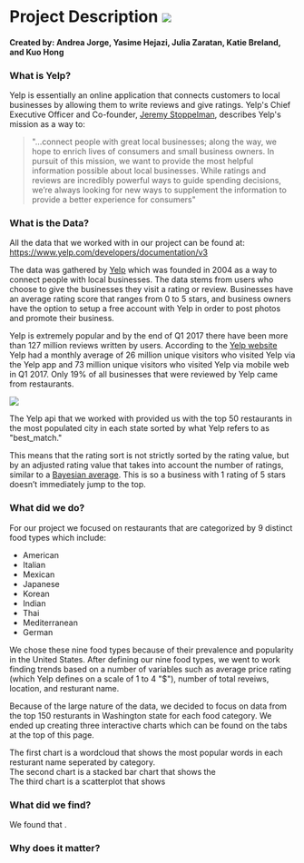 # Project Description ![](http://screenwerk.com/wpn/media/Screen-Shot-2013-02-19-at-7.06.02-AM.png)

#### Created by: Andrea Jorge, Yasime Hejazi, Julia Zaratan, Katie Breland, and Kuo Hong  


### What is Yelp?
Yelp is essentially an online application that connects customers to local businesses by allowing them to write reviews and give ratings. Yelp's Chief Executive Officer and Co-founder, [Jeremy Stoppelman](https://www.yelpblog.com/2013/01/introducing-lives), describes Yelp's mission as a way to:

> "...connect people with great local businesses; along the way, we hope to enrich lives of consumers and small business owners. In pursuit of this mission, we want to provide the most helpful information possible about local businesses. While ratings and reviews are incredibly powerful ways to guide spending decisions, we’re always looking for new ways to supplement the information to provide a better experience for consumers"

### What is the Data?
All the data that we worked with in our project can be found at:
https://www.yelp.com/developers/documentation/v3

The data was gathered by [Yelp](https://www.yelp.com/sf) which was founded in 2004 as a way to connect people with local businesses.
The data stems from users who choose to give the businesses they visit a rating or review. Businesses have an average rating score that ranges from 0 to 5 stars, and business owners have the option to setup a free account with Yelp in order to post photos and promote their business.

Yelp is extremely popular and by the end of Q1 2017 there have been more than 127 million reviews written by users. According to the [Yelp website](https://www.yelp.com/about) Yelp had a monthly average of 26 million unique visitors who visited Yelp via the Yelp app and 73 million unique visitors who visited Yelp via mobile web in Q1 2017. Only 19% of all businesses that were reviewed by Yelp came from restaurants.  

![](https://media.npr.org/assets/img/2014/05/22/yelp-1_wide-c07e41ca11053d2d7c30aafa94556b2ea5e53f5f.jpg?s=800)  


The Yelp api that we worked with provided us with the top 50 restaurants in the most populated city in each state sorted by what Yelp refers to as "best_match."

This means that the rating sort is not strictly sorted by the rating value, but by an adjusted rating value that takes into account the number of ratings, similar to a [Bayesian average](https://en.wikipedia.org/wiki/Bayesian_average). This is so a business with 1 rating of 5 stars doesn’t immediately jump to the top.

### What did we do?
For our project we focused on restaurants that are categorized by 9 distinct food types which include:  
* American   
* Italian   
* Mexican  
* Japanese  
* Korean  
* Indian  
* Thai  
* Mediterranean  
* German  

We chose these nine food types because of their prevalence and popularity in the United States.
After defining our nine food types, we went to work finding trends based on a number of variables such as average price rating (which Yelp defines on a scale of 1 to 4 "$"), number of total reveiws, location, and resturant name.  

Because of the large nature of the data, we decided to focus on data from the top 150 resturants in Washington state for each food category. We ended up creating three interactive charts which can be found on the tabs at the top of this page.

The first chart is a wordcloud that shows the most popular words in each resturant name seperated by category.  
The second chart is a stacked bar chart that shows the   
The third chart is a scatterplot that shows   

### What did we find?
We found that .


### Why does it matter?
